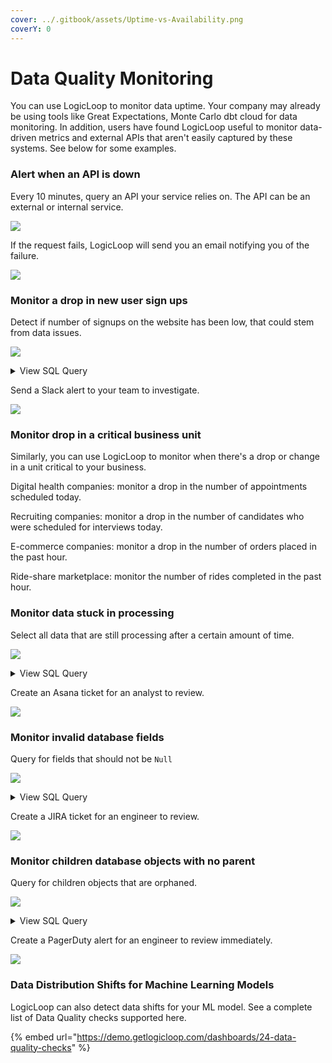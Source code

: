 ```yaml
---
cover: ../.gitbook/assets/Uptime-vs-Availability.png
coverY: 0
---
```


# Data Quality Monitoring

You can use LogicLoop to monitor data uptime. Your company may already be using tools like Great Expectations, Monte Carlo dbt cloud for data monitoring. In addition, users have found LogicLoop useful to monitor data-driven metrics and external APIs that aren't easily captured by these systems. See below for some examples.

### Alert when an API is down

Every 10 minutes, query an API your service relies on. The API can be an external or internal service.

![](<../.gitbook/assets/Untitled (19).svg>)

If the request fails, LogicLoop will send you an email notifying you of the failure.

![](<../.gitbook/assets/Untitled (20).svg>)

### Monitor a drop in new user sign ups

Detect if number of signups on the website has been low, that could stem from data issues.

![](<../.gitbook/assets/Screen Shot 2022-02-01 at 10.46.46 AM.png>)

<details>

<summary>View SQL Query</summary>

```
SELECT
  count(*)
FROM
  user_signups
WHERE
  created_at < interval - '60 minutes'
HAVING
  count(*) < 10
```

</details>

Send a Slack alert to your team to investigate.

![](<../.gitbook/assets/Screen Shot 2022-02-01 at 10.50.18 AM.png>)

### Monitor drop in a critical business unit

Similarly, you can use LogicLoop to monitor when there's a drop or change in a unit critical to your business.&#x20;

Digital health companies: monitor a drop in the number of appointments scheduled today.

Recruiting companies: monitor a drop in the number of candidates who were scheduled for interviews today.

E-commerce companies: monitor a drop in the number of orders placed in the past hour.

Ride-share marketplace: monitor the number of rides completed in the past hour.

### Monitor data stuck in processing

Select all data that are still processing after a certain amount of time.

![](<../.gitbook/assets/Screen Shot 2022-02-01 at 3.43.13 PM.png>)

<details>

<summary>View SQL Query</summary>

```
SELECT
  *
FROM
  applications
WHERE
  status = 'pending'
HAVING
  AND created_at > current_date - interval '7 days'
```

</details>

Create an Asana ticket for an analyst to review.

![](<../.gitbook/assets/Untitled (22).svg>)

### Monitor invalid database fields&#x20;

Query for fields that should not be `Null`

![](<../.gitbook/assets/Screen Shot 2022-02-01 at 3.58.49 PM.png>)

<details>

<summary>View SQL Query</summary>

```
SELECT
  *
FROM
  users
WHERE
  email is NULL
```

</details>

Create a JIRA ticket for an engineer to review.

![](<../.gitbook/assets/Untitled (23).svg>)

### Monitor children database objects with no parent

Query for children objects that are orphaned.

![](<../.gitbook/assets/Screen Shot 2022-02-01 at 4.08.59 PM.png>)

<details>

<summary>View SQL Query</summary>

```
SELECT
  *
FROM
  children
WHERE
  parent is NULL
```

</details>

Create a PagerDuty alert for an engineer to review immediately.&#x20;

![](<../.gitbook/assets/Screen Shot 2022-02-01 at 4.10.02 PM.png>)

### Data Distribution Shifts for Machine Learning Models

LogicLoop can also detect data shifts for your ML model. See a complete list of Data Quality checks supported here.&#x20;

{% embed url="https://demo.getlogicloop.com/dashboards/24-data-quality-checks" %}

<figure><img src="../.gitbook/assets/image (3).png" alt=""><figcaption></figcaption></figure>
